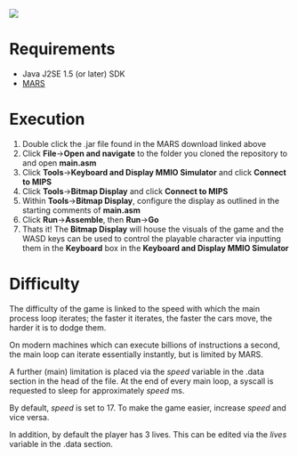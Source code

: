 ![](./Graphic/main.gif)

# Requirements
- Java J2SE 1.5 (or later) SDK 
- [MARS](http://courses.missouristate.edu/kenvollmar/mars/download.htm)

# Execution
1. Double click the .jar file found in the MARS download linked above
2. Click **File**->**Open and navigate** to the folder you cloned the repository to and open **main.asm**
3. Click **Tools**->**Keyboard and Display MMIO Simulator** and click **Connect to MIPS**
4. Click **Tools**->**Bitmap Display** and click **Connect to MIPS**
5. Within **Tools**->**Bitmap Display**, configure the display as outlined in the starting comments of **main.asm**
6. Click **Run**->**Assemble**, then **Run**->**Go**
7. Thats it! The **Bitmap Display** will house the visuals of the game and the WASD keys can be used to control the playable character via inputting them in the **Keyboard** box in the **Keyboard and Display MMIO Simulator**

# Difficulty
The difficulty of the game is linked to the speed with which the main process loop iterates; the faster it iterates, the faster the cars move, the harder it is to dodge them. 

On modern machines which can execute billions of instructions a second, the main loop can iterate essentially instantly, but is limited by MARS. 

A further (main) limitation is placed via the *speed* variable in the .data section in the head of the file. At the end of every main loop, a syscall is requested to sleep for approximately *speed* ms. 

By default, *speed* is set to 17. To make the game easier, increase *speed* and vice versa.

In addition, by default the player has 3 lives. This can be edited via the *lives* variable in the .data section.
